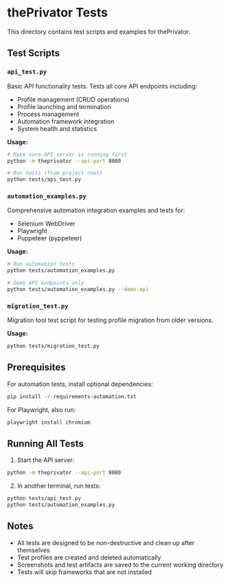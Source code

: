 # thePrivator Tests

This directory contains test scripts and examples for thePrivator.

## Test Scripts

### `api_test.py`
Basic API functionality tests. Tests all core API endpoints including:
- Profile management (CRUD operations)
- Profile launching and termination
- Process management
- Automation framework integration
- System health and statistics

**Usage:**
```bash
# Make sure API server is running first
python -m theprivator --api-port 8080

# Run tests (from project root)
python tests/api_test.py
```

### `automation_examples.py`
Comprehensive automation integration examples and tests for:
- Selenium WebDriver
- Playwright
- Puppeteer (pyppeteer)

**Usage:**
```bash
# Run automation tests
python tests/automation_examples.py

# Demo API endpoints only
python tests/automation_examples.py --demo-api
```

### `migration_test.py`
Migration tool test script for testing profile migration from older versions.

**Usage:**
```bash
python tests/migration_test.py
```

## Prerequisites

For automation tests, install optional dependencies:
```bash
pip install -r requirements-automation.txt
```

For Playwright, also run:
```bash
playwright install chromium
```

## Running All Tests

1. Start the API server:
```bash
python -m theprivator --api-port 8080
```

2. In another terminal, run tests:
```bash
python tests/api_test.py
python tests/automation_examples.py
```

## Notes

- All tests are designed to be non-destructive and clean up after themselves
- Test profiles are created and deleted automatically
- Screenshots and test artifacts are saved to the current working directory
- Tests will skip frameworks that are not installed